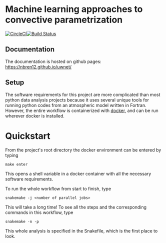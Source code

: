 # Machine learning approaches to convective parametrization
[![CircleCI](https://circleci.com/gh/VulcanTechnologies/uwnet.svg?style=svg&circle-token=3c696b66d8dd0b789e012a14e93a6397c2cbe833)](https://circleci.com/gh/VulcanTechnologies/uwnet)[![Build Status](https://travis-ci.org/nbren12/uwnet.svg?branch=master)](https://travis-ci.org/nbren12/uwnet)

## Documentation

The documentation is hosted on github pages: https://nbren12.github.io/uwnet/

## Setup

The software requirements for this project are more complicated than most
python data analysis projects because it uses several unique tools for running
python codes from an atmospheric model written in Fortran. However, the entire
workflow is containerized with [docker][docker], and can be run wherever docker
is installed.

# Quickstart

From the project's root directory the docker environment can be entered by
typing

    make enter

This opens a shell variable in a docker container with all the necessary
software requirements.

To run the whole workflow from start to finish, type
    
    snakemake -j <number of parallel jobs>

This will take a long time! To see all the steps and the corresponding commands
in this workflow, type

    snakemake -n -p

This whole analysis is specified in the Snakefile, which is the first place to
look.


[docker]: https://www.docker.com/
